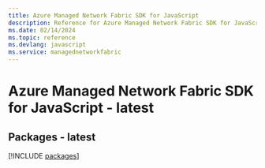 ```yaml
---
title: Azure Managed Network Fabric SDK for JavaScript
description: Reference for Azure Managed Network Fabric SDK for JavaScript
ms.date: 02/14/2024
ms.topic: reference
ms.devlang: javascript
ms.service: managednetworkfabric
---
```

# Azure Managed Network Fabric SDK for JavaScript - latest
## Packages - latest
[!INCLUDE [packages](managed-network-fabric-index.md)]